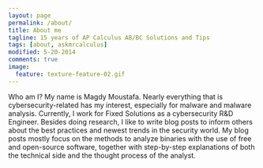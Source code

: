 ```yaml
---
layout: page
permalink: /about/
title: About me
tagline: 15 years of AP Calculus AB/BC Solutions and Tips
tags: [about, askmrcalculus]
modified: 5-20-2014
comments: true
image:
  feature: texture-feature-02.gif
---
```


Who am I? My name is Magdy Moustafa. Nearly everything that is cybersecurity-related has 
my interest, especially for malware and malware analysis. Currently, 
I work for Fixed Solutions as a cybersecurity R&D Engineer. Besides doing research, I like 
to write blog posts to inform others about the best practices and newest trends in the security world.
My blog posts mostly focus on the methods to analyze binaries with the use of free and open-source software, 
together with step-by-step explanations of both the technical side and the thought process of the analyst.
